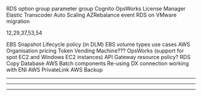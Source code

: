 RDS
option group
parameter group
Cognito
OpsWorks
License Manager
Elastic Transcoder
Auto Scaling AZRebalance event
RDS on VMware migration

12,29,37,53,54

EBS Snapshot Lifecycle policy (in DLM)
EBS volume types use cases
AWS Organisation pricing
Token Vending Machine???
OpsWorks (support for spot EC2 and Windows EC2 instances)
API Gateway resource policy?
RDS Copy Database
AWS Batch components
Re-using DX connection
working with ENI
AWS PrivateLink
AWS Backup

*******
-------
*******
